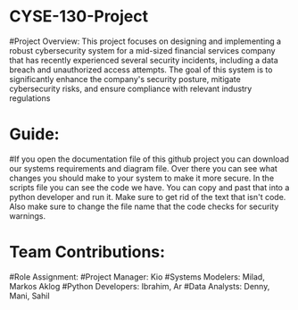 # CYSE-130-Project
#Project Overview: This project focuses on designing and implementing a robust cybersecurity system for a mid-sized financial services company that has recently experienced several security incidents, including a data breach and unauthorized access attempts. The goal of this system is to significantly enhance the company's security posture, mitigate cybersecurity risks, and ensure compliance with relevant industry regulations

# Guide:
#If you open the documentation file of this github project you can download our systems requirements and diagram file. Over there you can see what changes you should make to your system to make it more secure. In the scripts file you can see the code we have. You can copy and past that into a python developer and run it. Make sure to get rid of the text that isn't code. Also make sure to change the file name that the code checks for security warnings. 

# Team Contributions:
#Role Assignment:
#Project Manager: Kio
#Systems Modelers: Milad, Markos Aklog
#Python Developers: Ibrahim, Ar
#Data Analysts: Denny, Mani, Sahil
